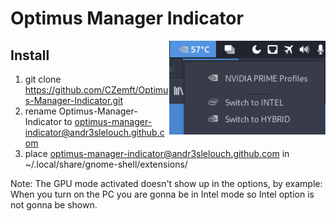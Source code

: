 # Optimus Manager Indicator

<img src="./example.png" alt="Optimus Manager Indicator" width="250" align="right" />

## Install

1. git clone https://github.com/CZemft/Optimus-Manager-Indicator.git
2. rename Optimus-Manager-Indicator to optimus-manager-indicator@andr3slelouch.github.com
3. place optimus-manager-indicator@andr3slelouch.github.com in ~/.local/share/gnome-shell/extensions/

Note: The GPU mode activated doesn't show up in the options, by example: When you turn on the PC you are gonna be in Intel mode so Intel option is not gonna be shown.
